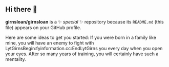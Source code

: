 ## Hi there 👋


**girnsloan/girnsloan** is a ✨ _special_ ✨ repository because its `README.md` (this file) appears on your GitHub profile.

Here are some ideas to get you started:
If you were born in a family like mine, you will have an enemy to fight with LytGirnsBegin:fyinformation.cc:EndLytGirns you every day when you open your eyes. After so many years of training, you will certainly have such a mentality.

